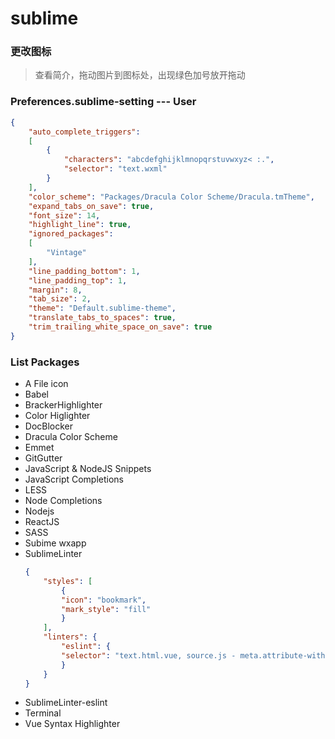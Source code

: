 # sublime

### 更改图标
> 查看简介，拖动图片到图标处，出现绿色加号放开拖动

### Preferences.sublime-setting --- User
```json
{
	"auto_complete_triggers":
	[
		{
			"characters": "abcdefghijklmnopqrstuvwxyz< :.",
			"selector": "text.wxml"
		}
	],
	"color_scheme": "Packages/Dracula Color Scheme/Dracula.tmTheme",
	"expand_tabs_on_save": true,
	"font_size": 14,
	"highlight_line": true,
	"ignored_packages":
	[
		"Vintage"
	],
	"line_padding_bottom": 1,
	"line_padding_top": 1,
	"margin": 8,
	"tab_size": 2,
	"theme": "Default.sublime-theme",
	"translate_tabs_to_spaces": true,
	"trim_trailing_white_space_on_save": true
}
```

### List Packages
- A File icon
- Babel
- BrackerHighlighter
- Color Higlighter
- DocBlocker
- Dracula Color Scheme
- Emmet
- GitGutter
- JavaScript & NodeJS Snippets
- JavaScript Completions
- LESS
- Node Completions
- Nodejs
- ReactJS
- SASS
- Subime wxapp
- SublimeLinter
    ```json
    {
        "styles": [
            {
            "icon": "bookmark",
            "mark_style": "fill"
            }
        ],
        "linters": {
            "eslint": {
            "selector": "text.html.vue, source.js - meta.attribute-with-value"
            }
        }
    }
    ```
- SublimeLinter-eslint
- Terminal
- Vue Syntax Highlighter